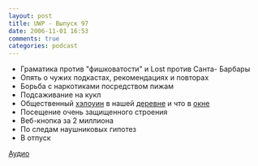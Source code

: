 ```yaml
---
layout: post
title: UWP - Выпуск 97
date: 2006-11-01 16:53
comments: true
categories: podcast
---
```


- Граматика против "фишковатости" и Lost против Санта- Барбары
- Опять о чужих подкастах, рекомендациях и повторах
- Борьба с наркотиками посредством пижам
- Подсаживание на кукл
- Общественный [хэлоуин](http://picasaweb.google.com/umputun/Unnamed03) в нашей [деревне](http://picasaweb.google.com/umputun/Naperville) и что в [окне](http://picasaweb.google.com/umputun/Unnamed02)
- Посещение очень защищенного строения
- Веб-кнопка за 2 миллиона
- По следам наушниковых гипотез
- В отпуск

[Аудио](https://podcast.umputun.com/media/ump_podcast97.mp3)
<audio src="https://podcast.umputun.com/media/ump_podcast97.mp3" preload="none">
